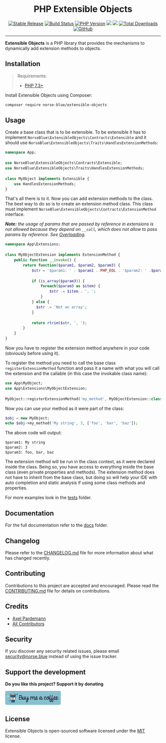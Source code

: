 <div align="center">
  <h1>PHP Extensible Objects</h1>
  <p align="center"> 
    <a href="https://packagist.org/packages/norse-blue/extensible-objects"><img alt="Stable Release" src="https://img.shields.io/packagist/v/norse-blue/extensible-objects.svg?color=%235e81ac&style=popout-square"></a>
    <a href="https://circleci.com/gh/norse-blue/php-extensible-objects/tree/master"><img alt="Build Status" src="https://img.shields.io/circleci/project/github/norse-blue/php-extensible-objects/master.svg?color=%23a3be8c&style=popout-square"></a>
    <a href="https://php.net/releases"><img alt="PHP Version" src="https://img.shields.io/packagist/php-v/norse-blue/extensible-objects.svg?color=%23b48ead&style=popout-square"></a>
    <a href="https://codeclimate.com/github/norse-blue/php-extensible-objects/maintainability"><img src="https://api.codeclimate.com/v1/badges/253dcf3f7fd57dab4150/maintainability" /></a>
    <a href="https://codeclimate.com/github/norse-blue/php-extensible-objects/test_coverage"><img src="https://api.codeclimate.com/v1/badges/253dcf3f7fd57dab4150/test_coverage" /></a>
    <a href="https://packagist.org/packages/norse-blue/extensible-objects"><img alt="Total Downloads" src="https://img.shields.io/packagist/dt/norse-blue/extensible-objects.svg?color=%235e81ac&style=popout-square"></a>
    <a href="https://packagist.org/packages/norse-blue/extensible-objects"><img alt="GitHub" src="https://img.shields.io/github/license/norse-blue/php-extensible-objects.svg?color=%235e81ac&style=popout-square"></a>
  </p>
</div>
<hr>

**Extensible Objects** is a PHP library that provides the mechanisms to dynamically add extension methods to objects.

## Installation

>Requirements:
>- [PHP 7.3+](https://php.net/releases)

Install Extensible Objects using Composer:

```bash
composer require norse-blue/extensible-objects
```

## Usage

Create a base class that is to be extensible. To be extensible it has to implement 
`NorseBlue\ExtensibleObjects\Contracts\Extensible` and it should use
`NorseBlue\ExtensibleObjects\Traits\HandlesExtensionMethods`:

```php
namespace App;

use NorseBlue\ExtensibleObjects\Contracts\Extensible;
use NorseBlue\ExtensibleObjects\Traits\HandlesExtensionMethods;

class MyObject implements Extensible {
    use HandlesExtensionMethods;
}
```

That's all there is to it. Now you can add extension methods to the class. The best way to do so is to create an
extension method class. This class must implement `NorseBlue\ExtensibleObjects\Contracts\ExtensionMethod` interface.

_**Note:** the usage of params that are passed by reference in extensions is not allowed because they depend on
    `__call`, which does not allow to pass params by reference. See [Overloading][php_overloading_url]._

```php
namespace App\Extensions;

class MyObjectExtension implements ExtensionMethod {
    public function __invoke() {
        return function($param1, $param2, $param3) {
            $str = '$param1: ' . $param1 . PHP_EOL . '$param2: ' .$param2 . PHP_EOL . '$param3: ';
            
            if (is_array($param3)) {
                foreach($param3 as $item) {
                    $str .= $item . ', ';
                }
            } else {
              $str .= 'Not an array';
            }
                        
            return rtrim($str, ', ');
        }
    }
}
```

Now you have to register the extension method anywhere in your code (obviously before using it).

To register the method you need to call the base class `registerExtensionMethod` function and pass it a name with
what you will call the extension and the callable (in this case the invokable class name):

```php
use App\MyObject;
use App\Extensions\MyObjectExtension;

MyObject::registerExtensionMethod('my_method', MyObjectExtension::class);
```

Now you can use your method as it were part of the class:

```php
$obj = new MyObject;
echo $obj->my_method('My string', 3, ['foo', 'bar', 'baz']);
```

The above code will output:

```
$param1: My string
$param2: 3
$param3: foo, bar, baz
```

The extension method will be run in the class context, as it were declared inside the class. Being so, you have access
to everything inside the base class (even private properties and methods). The extension method does not have to inherit
from the base class, but doing so will help your IDE with auto completion and static analysis if using some class
methods and properties.

For more examples look in the [tests](tests) folder.

## Documentation

For the full documentation refer to the [docs](docs) folder.

## Changelog

Please refer to the [CHANGELOG.md](CHANGELOG.md) file for more information about what has changed recently.

## Contributing

Contributions to this project are accepted and encouraged. Please read the [CONTRIBUTING.md](.github/CONTRIBUTING.md) file for details on contributions.

## Credits

- [Axel Pardemann](https://github.com/axelitus)
- [All Contributors](../../contributors)

## Security

If you discover any security related issues, please email [security@norse.blue](mailto:security@norse.blue) instead of using the issue tracker.

## Support the development

**Do you like this project? Support it by donating**

<a href="https://www.buymeacoffee.com/axelitus"><img src=".assets/buy-me-a-coffee.svg" width="180" alt="Buy me a coffee"></img></a>

## License

Extensible Objects is open-sourced software licensed under the [MIT](LICENSE.md) license.

[php_overloading_url]: https://www.php.net/manual/en/language.oop5.overloading.php
